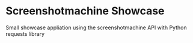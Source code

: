 # Screenshotmachine Showcase

Small showcase appliation using the screenshotmachine API with Python requests library